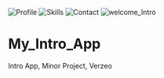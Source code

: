![Profile](https://user-images.githubusercontent.com/85549700/131895094-7bfe0700-bccb-42d6-a568-9be33e2449f1.jpg)
![Skills](https://user-images.githubusercontent.com/85549700/131895107-89fb1562-ba8d-4236-9108-7df628759204.jpeg)
![Contact](https://user-images.githubusercontent.com/85549700/131895117-0fb1403e-ce09-441a-b279-92368d756676.jpg)
![welcome_Intro](https://user-images.githubusercontent.com/85549700/131895023-3baa0d97-b42c-4946-b4f0-418fa795be12.jpeg)
# My_Intro_App
Intro App, Minor Project, Verzeo
